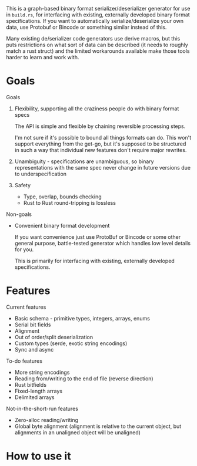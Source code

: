This is a graph-based binary format serializer/deserializer generator for use in `build.rs`, for interfacing with existing, externally developed binary format specifications. If you want to automatically serialize/deserialize your own data, use Protobuf or Bincode or something similar instead of this.

Many existing de/serializer code generators use derive macros, but this puts restrictions on what sort of data can be described (it needs to roughly match a rust struct) and the limited workarounds available make those tools harder to learn and work with.

# Goals

Goals

1. Flexibility, supporting all the craziness people do with binary format specs

   The API is simple and flexible by chaining reversible processing steps.

   I'm not sure if it's possible to bound all things formats can do. This won't support everything from the get-go, but it's supposed to be structured in such a way that individual new features don't require major rewrites.

2. Unambiguity - specifications are unambiguous, so binary representations with the same spec never change in future versions due to underspecification

3. Safety
   - Type, overlap, bounds checking
   - Rust to Rust round-tripping is lossless

Non-goals

- Convenient binary format development

  If you want convenience just use ProtoBuf or Bincode or some other general purpose, battle-tested generator which handles low level details for you.

  This is primarily for interfacing with existing, externally developed specifications.

# Features

Current features

- Basic schema - primitive types, integers, arrays, enums
- Serial bit fields
- Alignment
- Out of order/split deserialization
- Custom types (serde, exotic string encodings)
- Sync and async

To-do features

- More string encodings
- Reading from/writing to the end of file (reverse direction)
- Rust bitfields
- Fixed-length arrays
- Delimited arrays

Not-in-the-short-run features

- Zero-alloc reading/writing
- Global byte alignment (alignment is relative to the current object, but alignments in an unaligned object will be unaligned)

# How to use it
